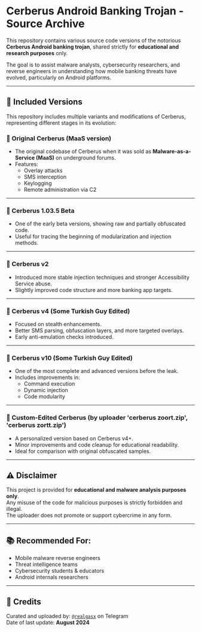 # Cerberus Android Banking Trojan - Source Archive

This repository contains various source code versions of the notorious **Cerberus Android banking trojan**, shared strictly for **educational and research purposes** only.

The goal is to assist malware analysts, cybersecurity researchers, and reverse engineers in understanding how mobile banking threats have evolved, particularly on Android platforms.

---

## 🧬 Included Versions

This repository includes multiple variants and modifications of Cerberus, representing different stages in its evolution:

### 🔹 Original Cerberus (MaaS version)
- The original codebase of Cerberus when it was sold as **Malware-as-a-Service (MaaS)** on underground forums.
- Features: 
  - Overlay attacks  
  - SMS interception  
  - Keylogging  
  - Remote administration via C2

---

### 🔹 Cerberus 1.03.5 Beta
- One of the early beta versions, showing raw and partially obfuscated code.
- Useful for tracing the beginning of modularization and injection methods.

---

### 🔹 Cerberus v2
- Introduced more stable injection techniques and stronger Accessibility Service abuse.
- Slightly improved code structure and more banking app targets.

---

### 🔹 Cerberus v4 (Some Turkish Guy Edited)
- Focused on stealth enhancements.
- Better SMS parsing, obfuscation layers, and more targeted overlays.
- Early anti-emulation checks introduced.

---

### 🔹 Cerberus v10 (Some Turkish Guy Edited)
- One of the most complete and advanced versions before the leak.
- Includes improvements in:
  - Command execution
  - Dynamic injection
  - Code modularity

---

### 🔹 Custom-Edited Cerberus (by uploader 'cerberus zoort.zip', 'cerberus zortt.zip')
- A personalized version based on Cerberus v4+.
- Minor improvements and code cleanup for educational readability.
- Ideal for comparison with original obfuscated samples.

---

## ⚠️ Disclaimer

This project is provided for **educational and malware analysis purposes only**.  
Any misuse of the code for malicious purposes is strictly forbidden and illegal.  
The uploader does not promote or support cybercrime in any form.

---

## 📚 Recommended For:
- Mobile malware reverse engineers  
- Threat intelligence teams  
- Cybersecurity students & educators  
- Android internals researchers

---

## 📎 Credits

Curated and uploaded by: [`@realgasx`](https://t.me/realgasx) on Telegram  
Date of last update: **August 2024**